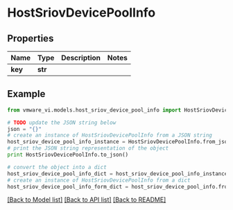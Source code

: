 # HostSriovDevicePoolInfo


## Properties
Name | Type | Description | Notes
------------ | ------------- | ------------- | -------------
**key** | **str** |  | 

## Example

```python
from vmware_vi.models.host_sriov_device_pool_info import HostSriovDevicePoolInfo

# TODO update the JSON string below
json = "{}"
# create an instance of HostSriovDevicePoolInfo from a JSON string
host_sriov_device_pool_info_instance = HostSriovDevicePoolInfo.from_json(json)
# print the JSON string representation of the object
print HostSriovDevicePoolInfo.to_json()

# convert the object into a dict
host_sriov_device_pool_info_dict = host_sriov_device_pool_info_instance.to_dict()
# create an instance of HostSriovDevicePoolInfo from a dict
host_sriov_device_pool_info_form_dict = host_sriov_device_pool_info.from_dict(host_sriov_device_pool_info_dict)
```
[[Back to Model list]](../README.md#documentation-for-models) [[Back to API list]](../README.md#documentation-for-api-endpoints) [[Back to README]](../README.md)


